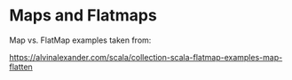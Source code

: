 # Maps and Flatmaps

Map vs. FlatMap examples taken from:

https://alvinalexander.com/scala/collection-scala-flatmap-examples-map-flatten